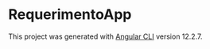 # RequerimentoApp

This project was generated with [Angular CLI](https://github.com/angular/angular-cli) version 12.2.7.
